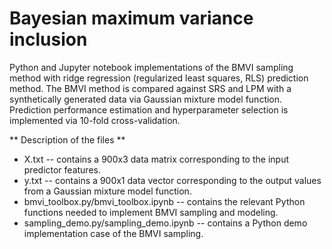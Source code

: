 # Bayesian maximum variance inclusion

Python and Jupyter notebook implementations of the BMVI sampling method with ridge regression (regularized least squares, RLS) prediction method. The BMVI method is compared against SRS and LPM with a synthetically generated data via Gaussian mixture model function. Prediction performance estimation and hyperparameter selection is implemented via 10-fold cross-validation. 

** Description of the files **

- X.txt -- contains a 900x3 data matrix corresponding to the input predictor features. 
- y.txt -- contains a 900x1 data vector corresponding to the output values from a Gaussian mixture model function. 
- bmvi_toolbox.py/bmvi_toolbox.ipynb -- contains the relevant Python functions needed to implement BMVI sampling and modeling. 
- sampling_demo.py/sampling_demo.ipynb -- contains a Python demo implementation case of the BMVI sampling. 
